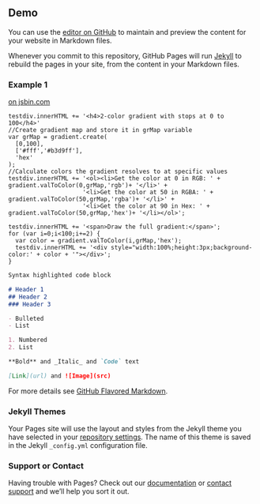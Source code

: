 ## Demo

You can use the [editor on GitHub](https://github.com/cye131/gradient.js/edit/master/README.md) to maintain and preview the content for your website in Markdown files.

Whenever you commit to this repository, GitHub Pages will run [Jekyll](https://jekyllrb.com/) to rebuild the pages in your site, from the content in your Markdown files.


### Example 1
<a class="jsbin-embed" href="https://jsbin.com/togipupovu/embed"> on jsbin.com</a><script src="https://static.jsbin.com/js/embed.min.js?4.1.4"></script>
```
testdiv.innerHTML += '<h4>2-color gradient with stops at 0 to 100</h4>'
//Create gradient map and store it in grMap variable
var grMap = gradient.create(
  [0,100],
  ['#fff','#b3d9ff'],
  'hex'
);
//Calculate colors the gradient resolves to at specific values
testdiv.innerHTML += '<ol><li>Get the color at 0 in RGB: ' + gradient.valToColor(0,grMap,'rgb')+ '</li>' +
                     '<li>Get the color at 50 in RGBA: ' + gradient.valToColor(50,grMap,'rgba')+ '</li>' +
                     '<li>Get the color at 90 in Hex: ' + gradient.valToColor(50,grMap,'hex')+ '</li></ol>';

testdiv.innerHTML += '<span>Draw the full gradient:</span>';
for (var i=0;i<100;i+=2) {
  var color = gradient.valToColor(i,grMap,'hex');
  testdiv.innerHTML += '<div style="width:100%;height:3px;background-color:' + color + '"></div>';
}
```


```markdown
Syntax highlighted code block

# Header 1
## Header 2
### Header 3

- Bulleted
- List

1. Numbered
2. List

**Bold** and _Italic_ and `Code` text

[Link](url) and ![Image](src)
```

For more details see [GitHub Flavored Markdown](https://guides.github.com/features/mastering-markdown/).

### Jekyll Themes

Your Pages site will use the layout and styles from the Jekyll theme you have selected in your [repository settings](https://github.com/cye131/gradient.js/settings). The name of this theme is saved in the Jekyll `_config.yml` configuration file.

### Support or Contact

Having trouble with Pages? Check out our [documentation](https://help.github.com/categories/github-pages-basics/) or [contact support](https://github.com/contact) and we’ll help you sort it out.
